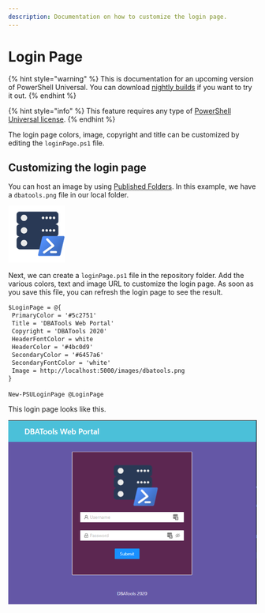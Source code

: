 ```yaml
---
description: Documentation on how to customize the login page.
---
```


# Login Page

{% hint style="warning" %}
This is documentation for an upcoming version of PowerShell Universal. You can download [nightly builds](https://imsreleases.z19.web.core.windows.net/) if you want to try it out.
{% endhint %}

{% hint style="info" %}
This feature requires any type of [PowerShell Universal license](../licensing.md). 
{% endhint %}

The login page colors, image, copyright and title can be customized by editing the `loginPage.ps1` file. 

## Customizing the login page

You can host an image by using [Published Folders](../dashboard/published-folders.md). In this example, we have a `dbatools.png` file in our local folder.

![DBATools Logo](../.gitbook/assets/image%20%28171%29.png)

Next, we can create a `loginPage.ps1` file in the repository folder. Add the various colors, text and image URL to customize the login page. As soon as you save this file, you can refresh the login page to see the result. 

```text
$LoginPage = @{
 PrimaryColor = '#5c2751' 
 Title = 'DBATools Web Portal'
 Copyright = 'DBATools 2020' 
 HeaderFontColor = white 
 HeaderColor = '#4bc0d9' 
 SecondaryColor = '#6457a6'
 SecondaryFontColor = 'white'
 Image = http://localhost:5000/images/dbatools.png 
}

New-PSULoginPage @LoginPage
```

This login page looks like this. 

![DBATools Web Portal Example](../.gitbook/assets/image%20%28170%29.png)

